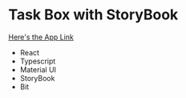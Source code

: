 # Task Box with StoryBook

[Here's the App Link](https://usama-taskbox-storybook.netlify.app/)


* React
* Typescript
* Material UI
* StoryBook
* Bit
